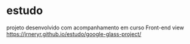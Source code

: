 # estudo
projeto desenvolvido com acompanhamento em curso Front-end
view https://jrneryr.github.io/estudo/google-glass-project/
